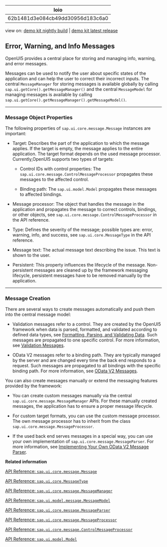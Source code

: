 <!-- loio62b1481d3e084cb49dd30956d183c6a0 -->

| loio |
| -----|
| 62b1481d3e084cb49dd30956d183c6a0 |

<div id="loio">

view on: [demo kit nightly build](https://openui5nightly.hana.ondemand.com/#/topic/62b1481d3e084cb49dd30956d183c6a0) | [demo kit latest release](https://openui5.hana.ondemand.com/#/topic/62b1481d3e084cb49dd30956d183c6a0)</div>

## Error, Warning, and Info Messages

 OpenUI5 provides a central place for storing and managing info, warning, and error messages.

Messages can be used to notify the user about specific states of the application and can help the user to correct their incorrect inputs. The central `MessageManager` for storing messages is available globally by calling `sap.ui.getCore().getMessageManager()` and the central `MessageModel` for managing messages is available by calling `sap.ui.getCore().getMessageManager().getMessageModel()`.

***

<a name="loio62b1481d3e084cb49dd30956d183c6a0__section_xkx_xr3_rhb"/>

### Message Object Properties

The following properties of `sap.ui.core.message.Message` instances are important:

-   Target: Describes the part of the application to which the message applies. If the target is empty, the message applies to the entire application. The target format depends on the used message processor. Currently,OpenUI5 supports two types of targets:

    -   Control IDs with control properties: The `sap.ui.core.message.ControlMessageProcessor` propagates these messages to the affected control.

    -   Binding path: The `sap.ui.model.Model` propagates these messages to affected bindings.

-   Message processor: The object that handles the message in the application and propagates the message to correct controls, bindings, or other objects, see `sap.ui.core.message.ControlMessageProcessor` in the API reference.

-   Type: Defines the severity of the message; possible types are: error, warning, info, and success, see `sap.ui.core.MessageType` in the API reference.

-   Message text: The actual message text describing the issue. This text is shown to the user.

-   Persistent: This property influences the lifecycle of the message. Non-persistent messages are cleaned up by the framework messaging lifecycle, persistent messages have to be removed manually by the application.


***

<a name="loio62b1481d3e084cb49dd30956d183c6a0__section_fjj_1s3_rhb"/>

### Message Creation

There are several ways to create messages automatically and push them into the central message model:

-   Validation messages refer to a control. They are created by the OpenUI5 framework when data is parsed, formatted, and validated according to defined data types, see [Formatting, Parsing, and Validating Data](Formatting,_Parsing,_and_Validating_Data_07e4b92.md). Such messages are propagated to one specific control. For more information, see [Validation Messages](Validation_Messages_a90d93d.md).

-   OData V2 messages refer to a binding path. They are typically managed by the server and are changed every time the back end responds to a request. Such messages are propagated to all bindings with the specific binding path. For more information, see [OData V2 Messages](OData_V2_Messages_81c735e.md).


You can also create messages manually or extend the messaging features provided by the framework:

-   You can create custom messages manually via the central `sap.ui.core.message.MessageManager` APIs. For these manually created messages, the application has to ensure a proper message lifecycle.

-   For custom target formats, you can use the custom message processor. The own message processor has to inherit from the class `sap.ui.core.message.MessageProcessor`.

-   If the used back end serves messages in a special way, you can use your own implementation of `sap.ui.core.message.MessageParser`. For more information, see [Implementing Your Own OData V2 Message Parser](Implementing_Your_Own_OData_V2_Message_Parser_2e532e6.md).


**Related information**  


[API Reference: `sap.ui.core.message.Message`](https://openui5.hana.ondemand.com/#/api/sap.ui.core.message.Message)

[API Reference: `sap.ui.core.MessageType`](https://openui5.hana.ondemand.com/#/api/sap.ui.core.MessageType)

[API Reference: `sap.ui.core.message.MessageManager`](https://openui5.hana.ondemand.com/#/api/sap.ui.core.message.MessageManager)

[API Reference: `sap.ui.model.message.MessageModel`](https://openui5.hana.ondemand.com/#/api/sap.ui.model.message.MessageModel)

[API Reference: `sap.ui.core.message.MessageParser`](https://openui5.hana.ondemand.com/#/api/sap.ui.core.message.MessageParser)

[API Reference: `sap.ui.core.message.MessageProcessor`](https://openui5.hana.ondemand.com/#/api/sap.ui.core.message.MessageProcessor)

[API Reference: `sap.ui.core.message.ControlMessageProcessor`](https://openui5.hana.ondemand.com/#/api/sap.ui.core.message.ControlMessageProcessor)

[API Reference: `sap.ui.model.Model`](https://openui5.hana.ondemand.com/#/api/sap.ui.model.Model)

